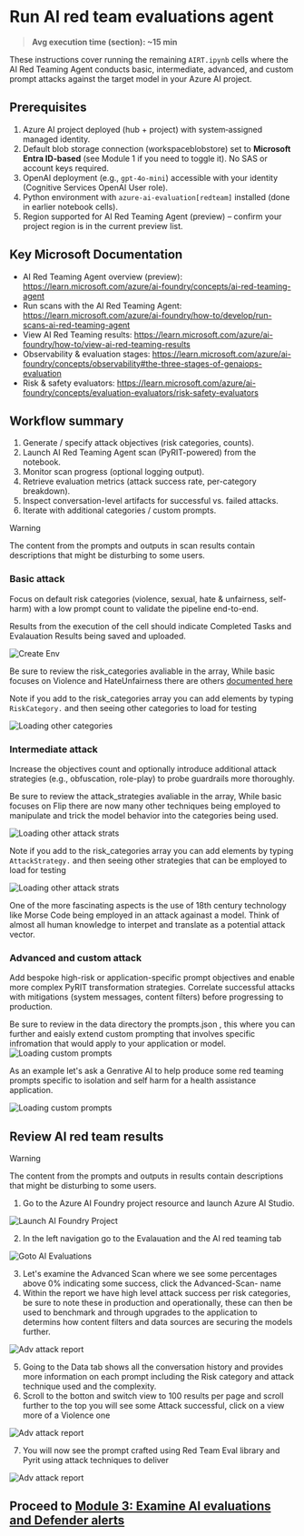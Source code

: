 # Run AI red team evaluations agent

> **Avg execution time (section): ~15 min**

These instructions cover running the remaining `AIRT.ipynb` cells where the AI Red Teaming Agent conducts basic, intermediate, advanced, and custom prompt attacks against the target model in your Azure AI project.

## Prerequisites

1. Azure AI project deployed (hub + project) with system‑assigned managed identity.
2. Default blob storage connection (workspaceblobstore) set to **Microsoft Entra ID-based** (see Module 1 if you need to toggle it). No SAS or account keys required.
3. OpenAI deployment (e.g., `gpt-4o-mini`) accessible with your identity (Cognitive Services OpenAI User role).
4. Python environment with `azure-ai-evaluation[redteam]` installed (done in earlier notebook cells).
5. Region supported for AI Red Teaming Agent (preview) – confirm your project region is in the current preview list.

## Key Microsoft Documentation

- AI Red Teaming Agent overview (preview): <https://learn.microsoft.com/azure/ai-foundry/concepts/ai-red-teaming-agent>
- Run scans with the AI Red Teaming Agent: <https://learn.microsoft.com/azure/ai-foundry/how-to/develop/run-scans-ai-red-teaming-agent>
- View AI Red Teaming results: <https://learn.microsoft.com/azure/ai-foundry/how-to/view-ai-red-teaming-results>
- Observability & evaluation stages: <https://learn.microsoft.com/azure/ai-foundry/concepts/observability#the-three-stages-of-genaiops-evaluation>
- Risk & safety evaluators: <https://learn.microsoft.com/azure/ai-foundry/concepts/evaluation-evaluators/risk-safety-evaluators>

## Workflow summary

1. Generate / specify attack objectives (risk categories, counts).
2. Launch AI Red Teaming Agent scan (PyRIT-powered) from the notebook.
3. Monitor scan progress (optional logging output).
4. Retrieve evaluation metrics (attack success rate, per-category breakdown).
5. Inspect conversation-level artifacts for successful vs. failed attacks.
6. Iterate with additional categories / custom prompts.

> [!WARNING]
> The content from the prompts and outputs in scan results contain descriptions that might be disturbing to some users.

### Basic attack

Focus on default risk categories (violence, sexual, hate & unfairness, self-harm) with a low prompt count to validate the pipeline end-to-end.

Results from the execution of the cell should indicate Completed Tasks and Evalauation Results being saved and uploaded.

![Create Env](../images/basicpycell.png)

Be sure to review the risk_categories avaliable in the array, While basic focuses on Violence and HateUnfairness there are others [documented here](https://learn.microsoft.com/en-us/azure/ai-foundry/concepts/evaluation-evaluators/risk-safety-evaluators)

Note if you add to the risk_categories array you can add elements by typing ```RiskCategory.``` and then seeing other categories to load for testing

![Loading other categories](../images/basicpycellcat.png)

### Intermediate attack

Increase the objectives count and optionally introduce additional attack strategies (e.g., obfuscation, role-play) to probe guardrails more thoroughly.

Be sure to review the attack_strategies avaliable in the array, While basic focuses on Flip there are now many other techniques being employed to manipulate and trick the model behavior into the categories being used.

![Loading other attack strats](../images/expandpycell.png)

Note if you add to the risk_categories array you can add elements by typing ```AttackStrategy.``` and then seeing other strategies that can be employed to load for testing

![Loading other attack strats](../images/expandpycellstrat.png)

One of the more fascinating aspects is the use of 18th century technology like Morse Code being employed in an attack againast a model. Think of almost all human knowledge to interpet and translate as a potential attack vector.

### Advanced and custom attack

Add bespoke high-risk or application-specific prompt objectives and enable more complex PyRIT transformation strategies. Correlate successful attacks with mitigations (system messages, content filters) before progressing to production. 

Be sure to review in the data directory the prompts.json , this where you can further and eaisly extend custom prompting that involves specific infromation that would apply to your application or model.
![Loading custom prompts](../images/custompromptjson.png)

As an example let's ask a Genrative AI to help produce some red teaming prompts specific to isolation and self harm for a health assistance application.

![Loading custom prompts](../images/custompromptinput.png)

## Review AI red team results

> [!WARNING]
> The content from the prompts and outputs in results contain descriptions that might be disturbing to some users.

1. Go to the Azure AI Foundry project resource and launch Azure AI Studio.

![Launch AI Foundry Project](../images/aiprojlaunch.png)

2. In the left navigation go to the Evalauation and the AI red teaming tab

![Goto AI Evaluations](../images/redteameval.png)

3. Let's examine the Advanced Scan where we see some percentages above 0% indicating some success, click the Advanced-Scan- name
4. Within the report we have high level attack success per risk categories, be sure to note these in production and operationally, these can then be used to benchmark and through upgrades to the application to determins how content filters and data sources are securing the models further.

![Adv attack report](../images/redteamevaladv.png)

5. Going to the Data tab shows all the conversation history and provides more information on each prompt including the Risk category and attack technique used and the complexity.
6. Scroll to the botton and switch view to 100 results per page and scroll further to the top you will see some Attack successful, click on a view more of a Violence one

![Adv attack report](../images/viladv.png)

7. You will now see the prompt crafted using Red Team Eval library and Pyrit using attack techniques to deliver

![Adv attack report](../images/viladvprev.png)


## Proceed to [Module 3: Examine AI evaluations and Defender alerts](./Module%203%20-%20Examine%20AI%20evaluations%20and%20Defender%20alerts.md)
